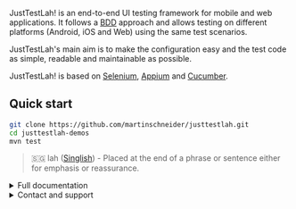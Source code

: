 JustTestLah! is an end-to-end UI testing framework for mobile and web applications. It follows a [BDD](https://martinfowler.com/bliki/GivenWhenThen.html) approach and allows testing on different platforms (Android, iOS and Web) using the same test scenarios. 

JustTestLah's main aim is to make the configuration easy and the test code as simple, readable and maintainable as possible.

JustTestLah! is based on [Selenium](https://www.seleniumhq.org), [Appium](https://www.appium.io) and [Cucumber](https://cucumber.io).

## Quick start

```bash
git clone https://github.com/martinschneider/justtestlah.git
cd justtestlah-demos
mvn test
```

> 🇸🇬 lah ([Singlish](https://en.wikipedia.org/wiki/Singlish)) - Placed at the end of a phrase or sentence either for emphasis or reassurance.

<details>
  <summary>Full documentation</summary>

<!-- START doctoc generated TOC please keep comment here to allow auto update -->
<!-- DON'T EDIT THIS SECTION, INSTEAD RE-RUN doctoc TO UPDATE -->

- [Getting started](#getting-started)
  - [justtestlah.properties](#justtestlahproperties)
  - [Android demo](#android-demo)
  - [iOS demo](#ios-demo)
  - [Available demos](#available-demos)
- [Use JustTestLah! in your own projects](#use-justtestlah-in-your-own-projects)
  - [Option 1: Using Maven archetype](#option-1-using-maven-archetype)
  - [Option 2: Manual setup using Maven](#option-2-manual-setup-using-maven)
  - [Option 3: Manual setup using Gradle](#option-3-manual-setup-using-gradle)
  - [Option 4: Manual setup](#option-4-manual-setup)
- [Page objects, steps and feature files](#page-objects-steps-and-feature-files)
  - [Platform-(in)dependent page objects](#platform-independent-page-objects)
- [Configuration](#configuration)
- [Test runner](#test-runner)
- [Locators](#locators)
  - [Placeholders](#placeholders)
    - [Static placeholders](#static-placeholders)
    - [Dynamic placeholders](#dynamic-placeholders)
- [Test data handling](#test-data-handling)
- [Test reports](#test-reports)
- [Cloud service integrations](#cloud-service-integrations)
  - [Browserstack](#browserstack)
  - [AWS Devicefarm](#aws-devicefarm)
- [Visual and layout testing](#visual-and-layout-testing)
  - [Template matching](#template-matching)
    - [Matching threshold](#matching-threshold)
    - [Client and server-side integration](#client-and-server-side-integration)
  - [OCR](#ocr)
  - [Applitools](#applitools)
  - [Galen](#galen)
- [Build from source](#build-from-source)
- [Used libraries](#used-libraries)
- [Requirements and known-issues](#requirements-and-known-issues)
- [Contact and support](#contact-and-support)

<!-- END doctoc generated TOC please keep comment here to allow auto update -->

## Getting started
Pull the repo and run the demo (a set of simple tests for Stackoverflow):

```bash
git clone https://github.com/martinschneider/justtestlah.git
cd justtestlah-demos
mvn test
```

### justtestlah.properties
The file `justtestlah.properties` holds all parameters required for a test run and is the only source of configuration which needs to be specified. It will be loaded from the classpath by default, but it is recommended to pass its path as a system property explicitly:

```bash
mvn test -DjtlProps=/absolute/path/to/your/testabc.properties
```

This way, you can easily maintain different configurations for different test setups.

The most important properties are:

```ini
# Platform to test on (Android, iOS, Web)
platform=

# The path to the Cucumber feature files
features.directory=

# Java package containing the Cucumber steps
steps.package=

# Java package containing the Page objects
pages.package=
```

Each run will execute tests for a single platform. Let's see how we can run the Android demo next.

### Android demo

To test a mobile app, you need to setup [Appium](https://appium.io) and [start an Appium server](http://appium.io/docs/en/about-appium/getting-started). Make sure there is at least one physical or virtual (Android emulator or iPhone simulator) device connected. Then simply execute the tests by setting `platform=android` in your JustTestLah! properties file. This is the only difference to the configuration for the web test. The Stackoverflow APK file can be found [here](https://apkpure.com/stackoverflow/com.app.infytechnics.stackoverflow).

### iOS demo

There is currently no public demo for iOS. This is mostly because app packages (builds for the iPhone simulator) for any interesting real-world application are not readily available and [ipa builds need to be re-signed to play nicely with Appium](http://appium.io/docs/en/drivers/ios-xcuitest-real-devices). If you want to contribute a demo, [please conatct me](mart.schneider@gmail.com).

That said, JustTestLah! can be ([and has been](https://www.youtube.com/watch?v=maJkvP_qk4A)) used to automate iOS apps.

### Available demos
There are a couple of demos available under the `justtestlah-demos` module. The default one uses [Stackoverflow](https://stackoverflow.com) and comes in flavours for `web` and `android` (upvote [this question](https://meta.stackoverflow.com/questions/365573/is-there-a-version-of-the-stack-overflow-app-for-the-ios-simulator) to help us get access to an iOS version.

Which tests get executed depends on the `features.directory` property:

```ini
# The path to the Cucumber feature files
features.directory=
```

On top of that, we need to specify where the corresponding steps classes and page objects can be found:

```ini
# Java package containing the Cucumber steps
steps.package=

# Java package containing the Page objects
pages.package=
```

All demos are rather simple proofs of concept, please [create a pull request](https://github.com/martinschneider/JustTestLah/pulls) if you want to contribute more.

## Use JustTestLah! in your own projects

It's simple!

### Option 1: Using Maven archetype

A fast way to get a working template project is using the JustTestLah! [Maven archetype](https://maven.apache.org/guides/introduction/introduction-to-archetypes.html):
```bash
mvn archetype:generate -DarchetypeGroupId=qa.justtestlah -DarchetypeArtifactId=justtestlah-quickstart
```

![Getting started](images/mvn-archetype.gif)

This will create a new directory (based on the `artifactId` you selected). Change to this directory and run `mvn test` to execute the sample tests.

By default, the sample project will only include the core functionality of JustTestLah! You can add additional modules by passing any of the following arguments:
```bash
-Dawsdevicefarm=true -Dbrowserstack=true -Dgalen=true -Dmobile=true -Dvisual=true
```

### Option 2: Manual setup using Maven
Add the following to your `pom.xml`:

```xml
<dependency>
  <groupId>qa.justtestlah</groupId>
  <artifactId>justtestlah-core</artifactId>
  <version>1.10-SNAPSHOT</version>
</dependency>
```

### Option 3: Manual setup using Gradle
Add the following to your `build.gradle`:

```yaml
compile group: 'qa.justtestlah', name: 'justtestlah-core', version: '1.10-SNAPSHOT'
```

### Option 4: Manual setup
Add `justtestlah-core-1.10-SNAPSHOT.jar` to your classpath.

## Page objects, steps and feature files
There are three main ingredients for tests in JustTestLah!:

- Page objects are a representation of a UI element (a page, a dialog, a screen etc.).
- Step definitions use page objects to define the actions of a test. They form the building blocks to write
- feature files which represent the test scenarios.

Steps and page objects are designed to be highly re-usable.

Demo of a feature file:
```gherkin
Feature: Search and tags

@web
Scenario: Filter by tags
  Given I am on the homepage
  When I go to the tags page
  And I filter for "selenium"
  And I select the tag "selenium"
  And I select the first question
  Then the question is tagged with "selenium"

@web @android
Scenario: Use the search function
  Given I am on the homepage
  When I search for "selenium"
  And I select the first question
  Then the question is tagged with "selenium"
```

Demo of a step definition class:
```java
public class HomeSteps extends BaseSteps {
  private HomePage home;

  @Given("I am on the homepage")
  public void homepage() {
    home.load();
  }

  @When("I go to the tags page")
  public void goToTags() {
    home.navigateToTagsPage();
  }

  @When("I search for {string}")
  public void search(String query) {
    home.search(query);
  }
}
```

Demo of a page object:
```java
@Component
@Profile(Platform.WEB)
public class HomePage extends BasePage<HomePage> {

  private QuestionsPage questions;

  private TagsPage tags;

  public HomePage load() {
    open(configuration.getBaseUrl());
    return this;
  }

  public TagsPage navigateToTagsPage() {
    $("MENU_TAGS").click();
    return tags;
  }

  public QuestionsPage search(String query) {
    $("SEARCH_FIELD").sendKeys(query);
    $("SEARCH_BUTTON").should(appear).click();
    return questions;
  }
}
```

You can inject page objects in steps by declaring a private field:
```java
private HomePage home;
```

As long as the page object class extends `qa.justtestlah.base.BasePage` JustTestLah! (and [Spring](https://spring.io)) will take care of the rest. In the same way you can also use page objects inside other page objects.

### Platform-(in)dependent page objects

[Spring profiles](https://www.baeldung.com/spring-profiles) are used to identify for which platforms (Android, iOS, Web) a page object should be used. Simply annotate the page object class with `@Profile` and pass an array of platforms as its argument:

```java
@Component
@Profile({ANDROID, WEB})
public class LoginPage extends BasePage<LoginPage>
```

Ideally, the same Java object can represent a page for all platforms. This is the case when the only differences are the UI locators (the locator keys are platform-independent; their platform-dependent values are only resolved at runtime).

When the above approach is not sufficient, you can use different page object classes for different platforms. In this case, it can be useful to have a base class containing common methods and subclass it for any platform-specific changes.

Make sure that there is exactly one page object class for each page/platform combination. Otherwise, Spring will throw an error during start-up.

## Configuration
As mentioned before, all configuration goes in a file called `justtestlah.properties`. Its path can be passed using the `jtlProps` system property:

```bash
-DjtlProps=/path/to/justtestlah.properties
```

If no path is specified, configuration will be loaded from the classpath (in this case the file must be named `justtestlah.properties`).

The following is a complete list of available properties. You don't need to specify all as most of them are optional.

```ini
# GENERAL settings
platform=web
pages.package=qa.justtestlah.examples.stackoverflow.pages
steps.package=qa.justtestlah.examples.stackoverflow.steps
features.directory=src/test/resources/features/stackoverflow
cucumber.report.directory=target/report/cucumber

# Galen
galen.enabled=false
galen.inject.locators=true
galen.report.directory=target/report/galen

# Template matching
opencv.enabled=false

# OCR
tesseract.datapath=

# Cloudprovider (`aws` or `browserstack`, the default is `local`)
cloudprovider=local

# WEB settings
web.baseUrl=https://www.stackoverflow.com
web.browser=chrome
web.headless=true

# MOBILE settings
mobile.appiumUrl=http://127.0.0.1:4723/wd/hub
mobile.deviceOrientation=portrait

# ANDROID settings
android.appPackage=com.stackexchange.stackoverflow
android.appActivity=com.stackexchange.stackoverflow.MainActivity
android.appPath=/Users/martinschneider/stackoverflow.apk
android.deviceName=Google Nexus 6

# IOS settings
ios.appPath=
ios.deviceName=iPhone 6

# BROWSERSTACK settings (requires `cloudprovider=browserstack` and `justtestlah-browserstack` on the classpath)

# Browserstack username
browserstack.username=
# Browserstack access key
browserstack.accessKey=

# Optional settings, see https://www.browserstack.com/automate/capabilities
browserstack.project=
browserstack.build=
browserstack.debug=true
browserstack.appiumLogs=true
browserstack.video=true
browserstack.geoLocation=SG
browserstack.timezone=SG
browserstack.appium_version=1.13.0
browserstack.acceptSslCerts=true

# AWS DEVICEFARM settings (requires `cloudprovider=aws` and `justtestlah-awsdevicefarm` on the classpath)
# The arn of your AWS Devicefarm project (mandatory)
aws.projectArn=

# App package to use. If this value is empty, it will be created and uploaded to AWS Devicefarm before the test execution
aws.appPackageArn=

# Test package to use. If this value is empty, it will be created and uploaded to AWS Devicefarm before the test execution
aws.testPackageArn=

# Optional extra data
aws.extraDataArn=

# Fully-qualified path to the justtestlah-demos project (required to build the test package)
aws.demo.path=/Users/martinschneider/git/justtestlah/justtestlah-demos

# Name for the test package (must match <finalName> in the justtestlah-demos pom.xml)
aws.testpackage.name=justtestlah-awsdevicefarm

# Device filters (optional)
aws.minOsVersion=9.0
aws.maxOsVersion=
aws.osVersion=
aws.model=
aws.manufacturer=
aws.formFactor=PHONE
aws.waitForDevice=true

# Device configuration (optional)
aws.deviceLatitude=
aws.deviceLongitude=
aws.bluetooth=
aws.gps=
aws.nfc=
aws.wifi=
# set this to true if you use device slots
aws.runUnmetered=false

# Additional AWS Devicefarm configuration
aws.accountsCleanup=
aws.appPackagesCleanup=
aws.jobTimeOut=
aws.skipAppResign=
```

## Test runner
JustTestLah! uses [JUnit](https://junit.org) to execute the tests. All you need to do is add an empty class which extends `qa.justtestlah.JustTestLahTest`:

```java
public class TestRunner extends JustTestLahTest {}
```

Alternatively, you can also use the JUnit test runner directly:
```java
@RunWith(JustTestLahRunner.class)
public class SomeTestClass {}
```

The feature files and steps are automatically picked up from the locations provided in `justtestlah.properties`.

## Locators
Elements can be identified by a unique `id`, a `css` or an `xpath` expression. `AccesibilityId` (for iOS) and `UIAutomator` (for Android) are supported as well. Each element has a unique key (e.g. `SEARCH_FIELD`) which is mapped to its corresponding locator expression in a .`yaml` file.
For example, let's say the page object for the home page is `demoproject.pages.HomePage` (under `/src/main/java`). Then the corresponding locators are expected in `/demoproject/pages/HomePage.yaml` (under `/src/main/resources`).

Locators for different platforms "live" side by side in the same yaml file. Locators are grouped by page object rather than by platform.

Example of a locator YAML file:
```yaml
LOGIN_BUTTON:
  web:
    type: xpath
    value: "//BUTTON//SPAN[text()='Log in']"
  ios:
    type: accesibilityId
    value: login_page_login_button
  android:
    type: id
    value: com.thecarousell.Carousell:id/login_page_login_button
```

The correct locator will be automatically resolved for the current platform. Taking the above example, the search field can be accessed in the `HomePage` page object by calling `$("SEARCH_BUTTON")`. This will return an instance of `com.codeborne.selenide.SelenideElement`. See the [Selenide quick start](https://selenide.org/quick-start.html) to learn about all the cool ways you can interact with it. Two caveats to take note of:

1. It is not possible to directly use elements in step definitions (only in page objects). This is by design as UI elements are meant to be encapsulated in the page objects.
1. While we wrap Selenide's `$` method for the locator handling the methods you can call on the returned `SelenideElement` instances remains the same.

If omitted the default type of locators is `css`.

### Placeholders
Locators can include both dynamic and static placeholders which will be replaced by variables passed to the `$` method.

#### Static placeholders
You can think of static placeholders as variables. They can be defined in a file called `placeholder.properties` in the root of the `pages` package (specified as `pages.package` in `justtestlah.properties`). This is the same folder the locator YAML files are placed in.

This file continues key/value pairs in the following format:

```ini
SOME_KEY=someValue
PACKAGE_NAME=com.stackexchange.stackoverflow
```

One use-case, as shown above, can be to define the Android package name as a variable and use it in all `id`-based locators like this:

```yaml
POST_TAG:
  android:
    type: id
    value: ${PACKAGE_NAME}:id/question_view_item_tags
```

If you want to override static placeholders during runtime, you can pass an extra placeholder file by setting `locator.placeholders.file` to its absolute path in `justtestlah.properties`. In this case, for any placeholders which occur in both files (the one under `pages.package` and `locator.placeholders.file`), the latter one will override the former.

#### Dynamic placeholders

Sometimes, you might require a locator which depends on some dynamic values defined only at runtime. You can achieve this by putting `%s` as a placeholder in the locator and use the `$(String locatorKey, Object... params)` and `$$(String locatorKey, Object... params)` methods in `BasePage` to pass the String which should be inserted at its place.

Let's see an example:

```yaml
POST_TAG:
  web:
    type: xpath
    value: "//A[contains(@class,'post-tag') and contains(text(),'%s')]"
```

Calling `$("POST_TAG", "selenium")` will return an element matching the following Xpath expression: `//A[contains(@class,'post-tag') and contains(text(),'selenium')`.

## Test data handling
JustTestLah! supports loading test data from YAML files. Each test data entity is represented by a Java class (the model) and one or many YAML files which contain the actual test data. For example:

```java
@TestData
public class User {
  private String username;
  private String password;

  public User() {}

  public User(String username, String password) {
    this.username = username;
    this.password = password;
  }

  public String getUsername() {
    return username;
  }

  public void setUsername(String username) {
    this.username = username;
  }

  public String getPassword() {
    return password;
  }

  public void setPassword(String password) {
    this.password = password;
  }
}
```

```yaml
user:
  username: myUsername
  password: myPassword
```

Note, that the top level key in the YAML file must match the name of the corresponding test data class. This is specified as the value of its `@TestData` annotation. If this is ommited, the (lower camel case) name of the class will be used instead.

You can then load test data in your tests as easy as this:

```java
User defaultUser = testdata(User.class);
```

```java
User validUser = testdata(User.class, "validUser");
```

```java
User invalidUser = testdata(User.class, "userWithInvalidPassword");
```

The second parameter points to the name of the test entity which is the filename of the YAML file. If ommited, it defaults to `default`. In the above example, you would have three YAML files: `default.yaml`, `validUser.yaml` and `userWithInvalidPassword`.

There are three configuration values for this feature:
```
testdata.enabled=
model.package=
testdata.filter=
```

Setting `testdata.enabled=true` enables the YAML test data resolution. The default is `false` so don't forget to set this if you use this feature in your projects.

`model.package` is mandatory and specifies the root package to scan for Java objects representing test entities (these classes need to be annotated with `@TestData`).

`testdata.filter` allows restricting the path to scan for test data YAML files. If left empty everything matching `**/testdata/**/*.y*ml` (under `src/test/resources`) will be considered.

Please note, that there is an additional check for the string `testdata` in the path of any testdata YAML files. Make sure that all testdata files are in a folder of that name or use `testdata` as a prefix or suffix in the filename.

## Test reports

JustTestLah! uses [Cucumber's online reporting feature](https://reports.cucumber.io/).

## Cloud service integrations

JustTestLah! supports integrating with various cloud service provides. Some of them are in PoC state. Please feel free to contribute.

### Browserstack

You can run tests against [BrowserStack](https://www.browserstack.com) by adding the following configuration in `justtestlah.properties`:

```properties
cloudprovider=browserstack

# Browserstack username
browserstack.username=
# Browserstack access key
browserstack.accessKey=

# Optional settings, see https://www.browserstack.com/automate/capabilities
browserstack.debug=true
browserstack.appiumLogs=true
browserstack.video=true
browserstack.geoLocation=SG
browserstack.networkProfile=
browserstack.customNetwork=
browserstack.timezone=SG
browserstack.appium_version=1.10-SNAPSHOT.0
```

Make sure `justtestlah-browserstack-1.10-SNAPSHOT.jar` is on your classpath:

```xml
<dependency>
  <groupId>qa.justtestlah</groupId>
  <artifactId>justtestlah-browserstack</artifactId>
  <version>1.10-SNAPSHOT</version>
</dependency>
```

Please note that BrowserStack is a paid service.

### AWS Devicefarm

You can run tests against [AWS Devicefarm](https://us-west-2.console.aws.amazon.com/devicefarm/) by adding the following configuration in `justtestlah.properties`:

```properties
cloudprovider=aws

# The arn of your AWS Devicefarm project (mandatory)
aws.projectArn=

# App package to use. If this value is empty, it will be created and uploaded to AWS Devicefarm before the test execution
aws.appPackageArn=

# Test package to use. If this value is empty, it will be created and uploaded to AWS Devicefarm before the test execution
#aws.testPackageArn=

# Optional extra data
aws.extraDataArn=

# Fully-qualified path to the justtestlah-demos project (required to build the test package)
aws.demo.path=

# Name for the test package (must match <finalName> in the justtestlah-demos pom.xml)
aws.testpackage.name=justtestlah-awsdevicefarm

# Device filters (optional)
aws.minOsVersion=9.0
aws.maxOsVersion=
aws.osVersion=
aws.model=
aws.manufacturer=
aws.formFactor=PHONE
aws.waitForDevice=true

# Optional device configuration
aws.deviceLatitude=
aws.deviceLongitude
aws.bluetooth=
aws.gps=
aws.nfc=
aws.wifi=
# set this to true if you use device slots
aws.runUnmetered=false

# Additional AWS Devicefarm configuration
aws.accountsCleanup=
aws.appPackagesCleanup=
aws.jobTimeOut=
aws.skipAppResign=
```

Make sure `justtestlah-awsdevicefarm-1.10-SNAPSHOT.jar` is on your classpath:

```xml
<dependency>
  <groupId>qa.justtestlah</groupId>
  <artifactId>justtestlah-awsdevicefarm</artifactId>
  <version>1.10-SNAPSHOT</version>
</dependency>
```

You can refer to [this article](https://medium.com/@mart.schneider/mobile-test-automation-using-aws-device-farm-6bcf825fa27d) for a more detailled description of how to tweak AWS Devicefarm.

Please note that AWS Devicefarm is a paid service.

## Visual and layout testing
Make sure `justtestlah-visual-1.10-SNAPSHOT.jar` is on your classpath:

```xml
<dependency>
  <groupId>qa.justtestlah</groupId>
  <artifactId>justtestlah-visual</artifactId>
  <version>1.10-SNAPSHOT</version>
</dependency>
```

### Template matching

JustTestLah! allows locating elements using a template image:

```java
WebElement ele = homePage.findImage("questionIcon.png");
ele.click();
```

The `TemplateMatcher` is scale-invariant (to some extent). The algorithm used to achieve this scales the target image (a screenshot of the device) up and down until either a match is found or a minimum (320) or maximum (3200) image width is reached. This works sufficiently well in practice, but improvements would still be welcome. Please contribute!

The closer the size of the template matches the size of the image on the screen the faster and more accurate the matching will be.

#### Matching threshold
The`findImage` method has an optional `threshold` parameter which can be used to define the accuracy of a match. The possible values range from 0 (no match) to 1 (pixel-perfect match). The default is `0.9`.

#### Client and server-side integration
There are two modes to use template matching which can be configured in `justtestlah.properties`:

`opencv.mode=client` performs the image matching on the client (i.e. the machine running the test code). It requires [OpenCV](https://github.com/openpnp/opencv) which is imported as a Maven dependency.

`opencv.mode=server` utilises the [image matching feature of Appium](https://appium.readthedocs.io/en/latest/en/writing-running-appium/image-comparison). This requires OpenCV to be installed on the machine which runs the Appium server. This mode is deprecated, please use Appium's `findByImage` functionality directly or switch to the client-mode.

### OCR

JustTestLah! integrates [Tesseract](https://github.com/tesseract-ocr/tesseract) to perform [Optical character recognition](https://en.wikipedia.org/wiki/Optical_character_recognition).

This requires `justtestlah-visual-1.10-SNAPSHOT.jar` on the classpath:

```xml
<dependency>
  <groupId>qa.justtestlah</groupId>
  <artifactId>justtestlah-visual</artifactId>
  <version>1.10-SNAPSHOT</version>
</dependency>
```

JustTestLah! uses [Tess4J](http://tess4j.sourceforge.net/), a Java wrapper for Tesseract. You still need to [install native binaries on your machine](https://github.com/tesseract-ocr/tesseract/wiki#installation) and set the [tesseract datapath](https://github.com/tesseract-ocr/tesseract/wiki/Data-Files) in the `justtestlah.properties`:

Depending on your operating system, Tesseract version and installation details, this might look something like this:

#### Linux
```ini
tesseract.datapath=/usr/share/tesseract-ocr/4.00/tessdata
```

#### Mac OS
```ini
# Mac OS
tesseract.datapath=/usr/local/Cellar/tesseract/4.1.1/share/tessdata
```

To use this feature, simply autowire an instance of the `OCR` class and pass a `WebElement` to its `getText` method. If you don't pass an argument, OCR will be performed on a screenshot of the entire viewport.

Here is a demo where we get the text of the main logo on the Google search page:

```java
@Component
@Profile(WEB)
@ScreenIdentifier("SEARCH_FIELD")
public class GooglePage extends BasePage<GooglePage> {

  @Autowired private OCR ocr;

  public String getLogoText() {
    return ocr.getText($("LOGO"));
  }
}

```

In the step class, we can then perform a check like this:

```java
assertThat(googlePage.getLogoText()).isEqualTo("Google");
```

### Applitools

[Applitools](https://applitools.com) support has been removed from the JTL core from version 1.9. That said, it is very easy to integrate Applitools using their [Java SDK](https://github.com/applitools/eyes.sdk.java4). Please note, that their [license excludes commercial use](https://github.com/applitools/eyes.sdk.java4/blob/develop/LICENSE). 

### Galen

Make sure `justtestlah-galen-1.10-SNAPSHOT.jar` is on your classpath:

```xml
<dependency>
  <groupId>qa.justtestlah</groupId>
  <artifactId>justtestlah-galen</artifactId>
  <version>1.10-SNAPSHOT</version>
</dependency>
```

JustTestLah! integrates the [Galen framework](https://galenframework.com). It can be enabled by setting `galen.enabled=true` in `justtestlah.properties`.

Similar to the properties-file holding the locator information, there is an (optional) spec file for each page object (in the same package as the Java class under src/main/resources).

Checks can be triggered by calling `checkLayout()` on any page object class. An HTML report is generated in the directory defined in `galen.report.directory` in `justtestlah.properties` (the default is `target/galen-reports/`).

```yaml
  SEARCH_FIELD:
    below LOGO
    centered horizontally inside viewport
    visible

  LOGO:
    above SEARCH_FIELD
    centered horizontally inside viewport
    width < 100% of SEARCH_FIELD/width
    visible
```

Note, that you do not need to specify the `@objects` section in the Galen spec. This will be auto-generated during runtime based on the page object YAML file. You can refer to any UI element using its key.

See the [Galen documentation](https://galenframework.com/docs/reference-galen-spec-language-guide) for more examples.

## Build from source

JustTestLah! uses [Maven](https://maven.apache.org/).

Make sure JAVA_HOME is set correctly. Then run:

```bash
mvn clean install -Dmaven.home=...
```

To build JustTestLah! without executing its tests, you can run:

```bash
mvn clean install -DskipTests=true
```

Both commands will build JustTestLah! and install it into your local Maven repository.

## Used libraries

JustTestLah! makes use of a variety of frameworks to make writing and executing tests as enjoyable and straightforward as possible.

- [Selenium](https://www.seleniumhq.org), the main test framework used by JustTestLah!
- [Appium](https://appium.io), an extension of Selenium for native mobile app testing
- [Cucumber](https://cucumber.io), the BDD framework
- [JUnit](https://junit.org), the unit testing framework (mostly used as the runner for the tests)
- [Selenide](https://selenide.org), a convenience wrapper around Selenium
- [AssertJ](https://joel-costigliola.github.io/assertj), fluent assertions for unit tests
- [OpenCV](https://opencv.org), used for image comparison
- [Spring](https://spring.io), IoC container for [dependency injection](https://medium.com/faun/leverage-springs-dependency-injection-for-ui-automation-e32d1d82f738) and some added "magic" behind the scenes
- [Galen](http://galenframework.com), used for layout based testing
- [Tesseract](https://github.com/tesseract-ocr/tesseract), used for Optical Charatcer Recognition (OCR)

## Requirements and known-issues

- JustTestLah! requires Java 10 or higher (and has been tested on all major Java releases from 10 to 17). Java 9 support has been dropped because of [JDK-8193802](https://bugs.java.com/bugdatabase/view_bug.do?bug_id=8193802) which isn't fixed on Java below 10.
- The demos and unit tests use [Google Chrome](https://www.google.com/chrome).
- `${maven.home}` must be set to build JustTestLah! (unless you skip the unit tests).
</details>

<details>
<summary>Contact and support</summary>
Please let me know about any feedback, questions or ideas for improvement.

[Martin Schneider - mart.schneider@gmail.com](mailto:mart.schneider@gmail.com)

[![Buy me a coffee](https://www.buymeacoffee.com/assets/img/custom_images/yellow_img.png)](https://www.buymeacoffee.com/mschneider)
</details>
